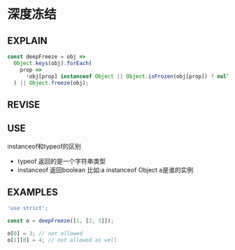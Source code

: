 # 深度冻结

## EXPLAIN 
```javascript
const deepFreeze = obj =>
  Object.keys(obj).forEach(
    prop =>
      !obj[prop] instanceof Object || Object.isFrozen(obj[prop]) ? null : deepFreeze(obj[prop])
  ) || Object.freeze(obj);
```
## REVISE
 
## USE
instanceof和typeof的区别
- typeof 返回的是一个字符串类型
- instanceof 返回boolean  比如:a instanceof Object a是谁的实例
## EXAMPLES 
```javascript
'use strict';

const o = deepFreeze([1, [2, 3]]);

o[0] = 3; // not allowed
o[1][0] = 4; // not allowed as well
```